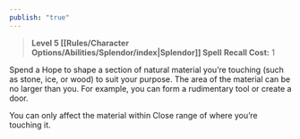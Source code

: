 ```yaml
---
publish: "true"
---
```

> **Level 5 [[Rules/Character Options/Abilities/Splendor/index|Splendor]] Spell**
> **Recall Cost:** 1

Spend a Hope to shape a section of natural material you’re touching (such as stone, ice, or wood) to suit your purpose. The area of the material can be no larger than you. For example, you can form a rudimentary tool or create a door.

You can only affect the material within Close range of where you’re touching it.
